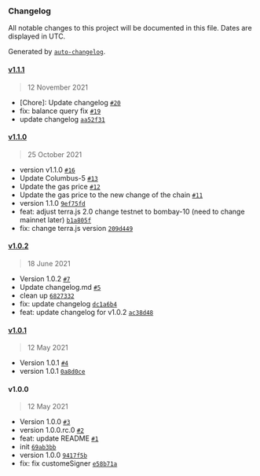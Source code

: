 ### Changelog

All notable changes to this project will be documented in this file. Dates are displayed in UTC.

Generated by [`auto-changelog`](https://github.com/CookPete/auto-changelog).

#### [v1.1.1](https://github-pfc/Anchor-Protocol/anchor-earn/compare/v1.1.0...v1.1.1)

> 12 November 2021

- [Chore]: Update changelog [`#20`](https://github-pfc/Anchor-Protocol/anchor-earn/pull/20)
- fix: balance query fix [`#19`](https://github-pfc/Anchor-Protocol/anchor-earn/pull/19)
- update changelog [`aa52f31`](https://github-pfc/Anchor-Protocol/anchor-earn/commit/aa52f31cac9036c7901b51cc269be44cb10147c6)

#### [v1.1.0](https://github-pfc/Anchor-Protocol/anchor-earn/compare/v1.0.2...v1.1.0)

> 25 October 2021

- version v1.1.0 [`#16`](https://github-pfc/Anchor-Protocol/anchor-earn/pull/16)
- Update Columbus-5 [`#13`](https://github-pfc/Anchor-Protocol/anchor-earn/pull/13)
- Update the gas price [`#12`](https://github-pfc/Anchor-Protocol/anchor-earn/pull/12)
- Update the gas price to the new change of the chain  [`#11`](https://github-pfc/Anchor-Protocol/anchor-earn/pull/11)
- version 1.1.0 [`9ef75fd`](https://github-pfc/Anchor-Protocol/anchor-earn/commit/9ef75fd59fa91a74620b5602c60c1ca663e1b8f8)
- feat: adjust terra.js 2.0 change testnet to bombay-10 (need to change mainnet later) [`b1a805f`](https://github-pfc/Anchor-Protocol/anchor-earn/commit/b1a805feda274d3e61cd2d47fdabc5fd0690197a)
- fix: change terra.js version [`209d449`](https://github-pfc/Anchor-Protocol/anchor-earn/commit/209d449247a799cfed2ec831c24edf13260ff021)

#### [v1.0.2](https://github-pfc/Anchor-Protocol/anchor-earn/compare/v1.0.1...v1.0.2)

> 18 June 2021

- Version 1.0.2 [`#7`](https://github-pfc/Anchor-Protocol/anchor-earn/pull/7)
- Update changelog.md [`#5`](https://github-pfc/Anchor-Protocol/anchor-earn/pull/5)
- clean up [`6827332`](https://github-pfc/Anchor-Protocol/anchor-earn/commit/68273320a0f87a090e9d7614afaa3bcd2d575904)
- fix: update changelog [`dc1a6b4`](https://github-pfc/Anchor-Protocol/anchor-earn/commit/dc1a6b423a3afd2571d3c688ea67515fcf942fd0)
- feat: update changelog for v1.0.2 [`ac38d48`](https://github-pfc/Anchor-Protocol/anchor-earn/commit/ac38d48d9e32dc4ee62ad129ae48fc680569f8dd)

#### [v1.0.1](https://github-pfc/Anchor-Protocol/anchor-earn/compare/v1.0.0...v1.0.1)

> 12 May 2021

- Version 1.0.1 [`#4`](https://github-pfc/Anchor-Protocol/anchor-earn/pull/4)
- version 1.0.1 [`0a8d0ce`](https://github-pfc/Anchor-Protocol/anchor-earn/commit/0a8d0ce4d72d931d58c3687574fe86172421c700)

#### v1.0.0

> 12 May 2021

- Version 1.0.0 [`#3`](https://github-pfc/Anchor-Protocol/anchor-earn/pull/3)
- version 1.0.0.rc.0 [`#2`](https://github-pfc/Anchor-Protocol/anchor-earn/pull/2)
- feat: update README [`#1`](https://github-pfc/Anchor-Protocol/anchor-earn/pull/1)
- init [`69ab3bb`](https://github-pfc/Anchor-Protocol/anchor-earn/commit/69ab3bb797064100b20cdd5fe663ababd3ccb5cf)
- version 1.0.0 [`9417f5b`](https://github-pfc/Anchor-Protocol/anchor-earn/commit/9417f5bb3b0489f04b554e4200801061ce224b52)
- fix: fix customeSigner [`e58b71a`](https://github-pfc/Anchor-Protocol/anchor-earn/commit/e58b71a5a7db1f2b6a57d026cb64621c991285a8)
